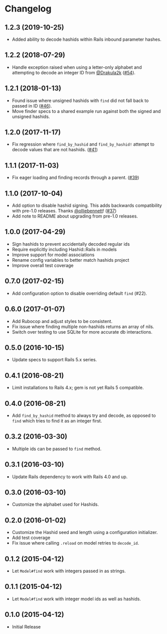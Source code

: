# Changelog


## 1.2.3 (2019-10-25)
- Added ability to decode hashids within Rails inbound parameter hashes.

## 1.2.2 (2018-07-29)
- Handle exception raised when using a letter-only alphabet and attempting to
  decode an integer ID from [@Drakula2k](https://github.com/Drakula2k) ([#54](https://github.com/jcypret/hashid-rails/pull/54)).

## 1.2.1 (2018-01-13)
- Found issue where unsigned hashids with `find` did not fall back to passed in ID ([#46](https://github.com/jcypret/hashid-rails/pull/46)).
- Move finder specs to a shared example run against both the signed and unsigned hashids.

## 1.2.0 (2017-11-17)
- Fix regression where `find_by_hashid` and `find_by_hashid!` attempt to decode
  values that are not hashids. ([#41](https://github.com/jcypret/hashid-rails/pull/41))

## 1.1.1 (2017-11-03)
- Fix eager loading and finding records through a parent. ([#39](https://github.com/jcypret/hashid-rails/pull/39))

## 1.1.0 (2017-10-04)
- Add option to disable hashid signing. This adds backwards compatibility with
  pre-1.0 releases. Thanks [@olliebennett](https://github.com/olliebennett)! ([#37](https://github.com/jcypret/hashid-rails/pull/37))
- Add note to README about upgrading from pre-1.0 releases.

## 1.0.0 (2017-04-29)
- Sign hashids to prevent accidentally decoded regular ids
- Require explicitly including Hashid::Rails in models
- Improve support for model associations
- Rename config variables to better match hashids project
- Improve overall test coverage

## 0.7.0 (2017-02-15)
- Add configuration option to disable overriding default `find` (#22).

## 0.6.0 (2017-01-07)
- Add Rubocop and adjust styles to be consistent.
- Fix issue where finding multiple non-hashids returns an array of nils.
- Switch over testing to use SQLite for more accurate db interactions.

## 0.5.0 (2016-10-15)
- Update specs to support Rails 5.x series.

## 0.4.1 (2016-08-21)
- Limit installations to Rails 4.x; gem is not yet Rails 5 compatible.

## 0.4.0 (2016-08-21)
- Add `find_by_hashid` method to always try and decode, as opposed to `find` which tries to find it as an integer first.

## 0.3.2 (2016-03-30)
- Multiple ids can be passed to `find` method.

## 0.3.1 (2016-03-10)
- Update Rails dependency to work with Rails 4.0 and up.

## 0.3.0 (2016-03-10)
- Customize the alphabet used for Hashids.

## 0.2.0 (2016-01-02)

- Customize the Hashid seed and length using a configuration initializer.
- Add test coverage
- Fix issue where calling `.reload` on model retries to `decode_id`.

## 0.1.2 (2015-04-12)

- Let `Model#find` work with integers passed in as strings.

## 0.1.1 (2015-04-12)

- Let `Model#find` work with integer model ids as well as hashids.

## 0.1.0 (2015-04-12)

- Initial Release
